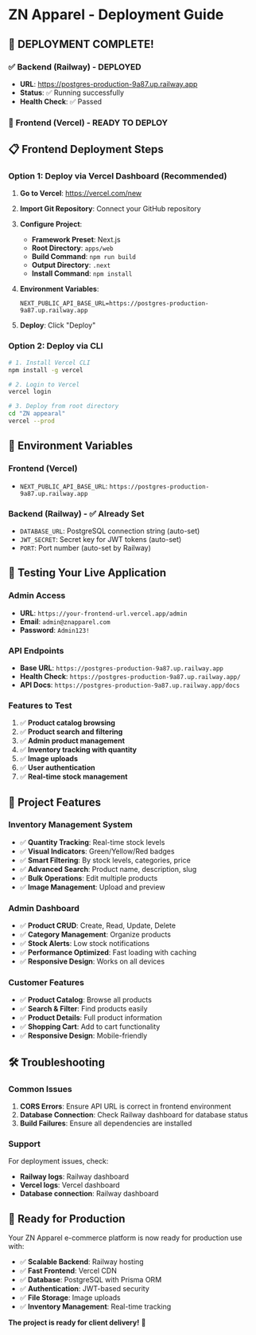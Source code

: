 # ZN Apparel - Deployment Guide

## 🚀 **DEPLOYMENT COMPLETE!**

### ✅ **Backend (Railway) - DEPLOYED**
- **URL**: https://postgres-production-9a87.up.railway.app
- **Status**: ✅ Running successfully
- **Health Check**: ✅ Passed

### 🎯 **Frontend (Vercel) - READY TO DEPLOY**

## 📋 **Frontend Deployment Steps**

### Option 1: Deploy via Vercel Dashboard (Recommended)

1. **Go to Vercel**: https://vercel.com/new
2. **Import Git Repository**: Connect your GitHub repository
3. **Configure Project**:
   - **Framework Preset**: Next.js
   - **Root Directory**: `apps/web`
   - **Build Command**: `npm run build`
   - **Output Directory**: `.next`
   - **Install Command**: `npm install`

4. **Environment Variables**:
   ```
   NEXT_PUBLIC_API_BASE_URL=https://postgres-production-9a87.up.railway.app
   ```

5. **Deploy**: Click "Deploy"

### Option 2: Deploy via CLI

```bash
# 1. Install Vercel CLI
npm install -g vercel

# 2. Login to Vercel
vercel login

# 3. Deploy from root directory
cd "ZN appearal"
vercel --prod
```

## 🔧 **Environment Variables**

### Frontend (Vercel)
- `NEXT_PUBLIC_API_BASE_URL`: `https://postgres-production-9a87.up.railway.app`

### Backend (Railway) - ✅ Already Set
- `DATABASE_URL`: PostgreSQL connection string (auto-set)
- `JWT_SECRET`: Secret key for JWT tokens (auto-set)
- `PORT`: Port number (auto-set by Railway)

## 📱 **Testing Your Live Application**

### Admin Access
- **URL**: `https://your-frontend-url.vercel.app/admin`
- **Email**: `admin@znapparel.com`
- **Password**: `Admin123!`

### API Endpoints
- **Base URL**: `https://postgres-production-9a87.up.railway.app`
- **Health Check**: `https://postgres-production-9a87.up.railway.app/`
- **API Docs**: `https://postgres-production-9a87.up.railway.app/docs`

### Features to Test
1. ✅ **Product catalog browsing**
2. ✅ **Product search and filtering**
3. ✅ **Admin product management**
4. ✅ **Inventory tracking with quantity**
5. ✅ **Image uploads**
6. ✅ **User authentication**
7. ✅ **Real-time stock management**

## 🎉 **Project Features**

### **Inventory Management System**
- ✅ **Quantity Tracking**: Real-time stock levels
- ✅ **Visual Indicators**: Green/Yellow/Red badges
- ✅ **Smart Filtering**: By stock levels, categories, price
- ✅ **Advanced Search**: Product name, description, slug
- ✅ **Bulk Operations**: Edit multiple products
- ✅ **Image Management**: Upload and preview

### **Admin Dashboard**
- ✅ **Product CRUD**: Create, Read, Update, Delete
- ✅ **Category Management**: Organize products
- ✅ **Stock Alerts**: Low stock notifications
- ✅ **Performance Optimized**: Fast loading with caching
- ✅ **Responsive Design**: Works on all devices

### **Customer Features**
- ✅ **Product Catalog**: Browse all products
- ✅ **Search & Filter**: Find products easily
- ✅ **Product Details**: Full product information
- ✅ **Shopping Cart**: Add to cart functionality
- ✅ **Responsive Design**: Mobile-friendly

## 🛠️ **Troubleshooting**

### Common Issues
1. **CORS Errors**: Ensure API URL is correct in frontend environment
2. **Database Connection**: Check Railway dashboard for database status
3. **Build Failures**: Ensure all dependencies are installed

### Support
For deployment issues, check:
- **Railway logs**: Railway dashboard
- **Vercel logs**: Vercel dashboard
- **Database connection**: Railway dashboard

## 🚀 **Ready for Production**

Your ZN Apparel e-commerce platform is now ready for production use with:
- ✅ **Scalable Backend**: Railway hosting
- ✅ **Fast Frontend**: Vercel CDN
- ✅ **Database**: PostgreSQL with Prisma ORM
- ✅ **Authentication**: JWT-based security
- ✅ **File Storage**: Image uploads
- ✅ **Inventory Management**: Real-time tracking

**The project is ready for client delivery!** 🎉
